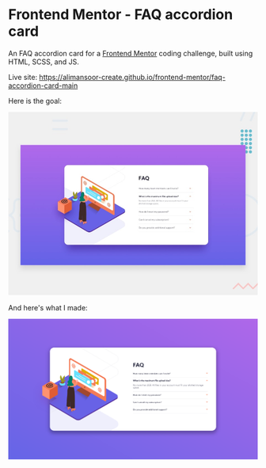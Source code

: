 # Frontend Mentor - FAQ accordion card

An FAQ accordion card for a [Frontend Mentor](https://www.frontendmentor.io) coding challenge, built using HTML, SCSS, and JS.

Live site: https://alimansoor-create.github.io/frontend-mentor/faq-accordion-card-main

Here is the goal:

![Design preview for the FAQ accordion card coding challenge](./design/desktop-preview.jpg)

And here's what I made:

![Final result for the FAQ accordian card coding challenge](./images/screenshot.png)
